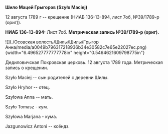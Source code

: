 **Шило Мацей Грыгоров (Szyło Maciej)**

12 августа 1789 г -- крещение (НИАБ 136-13-894, лист 7об, №39/1789-р
(ориг)).

**НИАБ 136-13-894:** Лист 7об. **Метрическая запись №39/1789-р (ориг).**

![](./Осовская волость/Шилы/Шилы/Грыгор Анна/media/a0049b796317218936b34e30582c7e65e22027ec.png){width="6.496527777777778in"
height="0.5464621609798775in"}

Дедиловичская Покровская церковь. 12 августа 1789 года. Метрическая
запись о крещении.

Szyło Maciej -- сын родителей с деревни Шилы.

Szyło Hryhor -- отец.

Szyłowa Anna -- мать.

Szyło Tomasz - кум.

Szyłowa Marjana - кума.

Jazgunowicz Antoni -- ксёндз.

